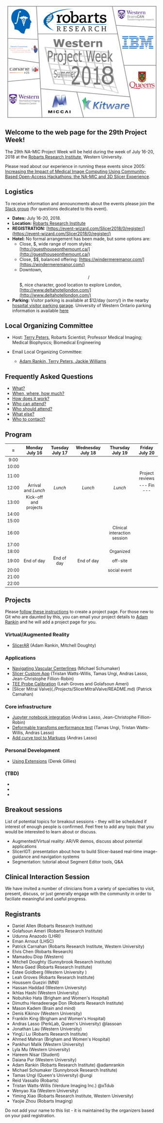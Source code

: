 ![PW29](PW29.png)
## Welcome to the web page for the 29th Project Week!
The 29th NA-MIC Project Week will be held during the week of July 16-20, 2018 at the [Robarts Research Institute](http://www.robarts.ca/), Western University.

Please read about our experience in running these events since 2005: [Increasing the Impact of Medical Image Computing Using
Community-Based Open-Access Hackathons: the NA-MIC and 3D Slicer Experience](http://www.spl.harvard.edu/publications/item/view/3004).

## Logistics

To receive information and announcments about the events please join the [Slack group](https://join.slack.com/t/spww/shared_invite/enQtMzk4MDQyMDI1NjU0LTIwZDU2MGY4N2MzYTdmMzE1ZTlmNzA2NmNhYjE5MTA0NWMyY2RhMDQyMWYwMjkzYmU3MTczZmE0NTM0ZDZjNDQ) (for questions dedicated to this event).

+ **Dates:** July 16-20, 2018.
+ **Location:** [Robarts Research Institute](https://www.google.ca/maps/@43.0113638,-81.2738561,3a,75y,340.63h,93.84t/data=!3m6!1e1!3m4!1sqB04BofO2fkNxgxlzynSRA!2e0!7i13312!8i6656)
+ **REGISTRATION:** [https://event-wizard.com/Slicer2018/0/register/](https://event-wizard.com/Slicer2018/0/register/)
+ **Hotel:** No formal arrangement has been made, but some options are:
  + Close, $, wide range of room styles: [http://guesthouseonthemount.ca/](http://guesthouseonthemount.ca/)
  + Close, $$, balanced offering: [https://windermeremanor.com/](https://windermeremanor.com/)
  + Downtown, $$/$$$, nice character, good location to explore London, [http://www.deltahotellondon.com/](http://www.deltahotellondon.com/)
+ **Parking:** Visitor parking is available at $12/day (sorry!) in the nearby [hospital visitor parking garage](https://www.google.ca/maps/@43.0142363,-81.2750746,3a,75y,186.07h,100.01t/data=!3m5!1e1!3m3!1sVo_3mg5ibFW_kPnYjVOrPQ!2e0!6s%2F%2Fgeo0.ggpht.com%2Fcbk%3Fpanoid%3DVo_3mg5ibFW_kPnYjVOrPQ%26output%3Dthumbnail%26cb_client%3Dmaps_sv.tactile.gps%26thumb%3D2%26w%3D203%26h%3D100%26yaw%3D62.77921%26pitch%3D0%26thumbfov%3D100). University of Western Ontario parking information is available [here](https://www.uwo.ca/parking/find/visitor/index.html)

## Local Organizing Committee
 
- Host: [Terry Peters](http://www.robarts.ca/terry-peters), Robarts Scientist; Professor Medical Imaging; Medical Biophysics; Biomedical Engineering

- Email Local Organizing Committee:
  - [Adam Rankin, Terry Peters, Jackie Williams](mailto:arankin@robarts.ca,tpeters@robarts.ca,jwilliams@robarts.ca?cc=tkapur@bwh.harvard.edu&subject=ProjectWeek28)

## Frequently Asked Questions

+ [What?](../README.md#what)
+ [When, where, how much?](./README.md#logistics)
+ [How does it work?](../README.md#how-does-it-work)
+ [Who can attend?](../README.md#who-can-attend)
+ [Who should attend?](../README.md#who-should-attend)
+ [What else?](../README.md#what-else)
+ [Who to contact?](./README.md#local-organizing-committee)

## Program
|   =    |Monday July 16 | Tuesday July 17 | Wednesday July 18 | Thursday July 19 | Friday July 20
|:---:   |     :---:     |     :---:       |     :---:         |     :---:        |     :---:    
|9:00    |               |                 |                   |                  |
|10:00   |               |                 |                   |                  |
|11:00   |               |                 |                   |                  |   Project reviews
|12:00   |Arrival and *Lunch*|  *Lunch*    |    *Lunch*        |     *Lunch*      |    --- Fin ---
|13:00   |Kick-off and projects|           |                   |                  |
|14:00   |               |                 |                   |                  |
|15:00   |               |                 |                   |                  |
|16:00   |               |                 |                   |    Clinical interaction session |
|17:00   |               |                 |                   |                  |
|18:00   |               |                 |                   |     Organized    |
|19:00   |    End of day |  End of day     |  End of day       |    off-site      |
|20:00   |               |                 |                   |    social event  |
|21:00   |               |                 |                   |                  |
|22:00   |               |                 |                   |                  |

## Projects <a name="ProjectsList"/>

Please [follow these instructions](./Projects/README.md) to create a project page. For those new to Git who are daunted by this, you can email your project details to [Adam Rankin](mailto:arankin@robarts.ca) and he will add a project page for you.

### Virtual/Augmented Reality
+ [SlicerAR](./Projects/SlicerAR/README.md) (Adam Rankin, Mitchell Doughty)

### Applications
+ [Navigating Vascular Centerlines](./Projects/CenterlinesVMTK/README.md) (Michael Schumaker)
+ [Slicer Custom App](./Projects/SlicerCustomApp/README.md) (Tristan Watts-Willis, Tamas Ungi, Andras Lasso, Jean-Christophe Fillion-Robin)
+ [TEE Probe Calibration](./Projects/TEECalibrations/README.md) (Leah Groves and Golafsoun Ameri)
+ [Slicer Mitral Valve)(./Projects/SlicerMitralValve/README.md) (Patrick Carnahan)

### Core infrastructure
+ [Jupyter notebook integration](./Projects/SlicerJupyter/README.md) (Andras Lasso, Jean-Christophe Fillion-Robin)
+ [Deformable transfoms performance test](./Projects/DeformableTransformTest/README.md) (Tamas Ungi, Tristan Watts-Willis, Andras Lasso)
+ [Add curve tool to Markups](./Projects/CurveTool/README.md) (Andras Lasso)

### Personal Development
+ [Using Extensions](./Projects/UsingExtensions/README.md) (Derek Gillies)

### (TBD) ###
+ 
+ 
+ 

## Breakout sessions

List of potential topics for breakout sessions - they will be scheduled if interest of enough people is confirmed. Feel free to add any topic that you would be interested to learn about or discuss.

+ Augmented/Virtual reality: AR/VR demos, discuss about potential applications
+ SlicerIGT: presentation about how to build Slicer-based real-time image-guidance and navigation systems
+ Segmentation: tutorial about Segment Editor tools, Q&A

## Clinical Interaction Session
We have invited a number of clinicians from a variety of specialties to visit, present, discuss, or just generally engage with the community in order to faciliate meaningful and useful progress.

## Registrants
+ Daniel Allen (Robarts Research Institute)
+ Golafsoun Ameri (Robarts Research Institute)
+ Udunna Anazodo (LHRI)
+ Eman Arnout (LHSC)
+ Patrick Carnahan (Robarts Research Institute, Western University)
+ Elvis Chen (Robarts Research)
+ Mamadou Diop (Western)
+ Mitchell Doughty (Sunnybrook Research Institute)
+ Mena Gaed (Robarts Research Institute)
+ Estee Goldberg (Western University )
+ Leah Groves (Robarts Research Institute)
+ Houssem Gueziri (MNI)
+ Hassan Haddad (Western University)
+ Ikhlas Hashi (Western University)
+ Nobuhiko Hata (Brigham and Women's Hospital)
+ Dimuthu Henadeerage Don (Robarts Research Institute)
+ Mason Kadem (Brain and mind)
+ Denis Kikinov (Western University)
+ Franklin King (Brigham and Women's Hospital)
+ Andras Lasso (PerkLab, Queen's University) @lassoan
+ Jonathan Lau (Western University)
+ YingLi Lu (Robarts Research Institute)
+ Ahmed Mahran (Brigham and Women's Hospital)
+ Pankhuri Malik (Western University)
+ Lyla Mu (Western University)
+ Hareem Nisar (Student)
+ Daiana Pur (Western University)
+ Adam Rankin (Robarts Research Institute) @adamrankin
+ Michael Schumaker (Sunnybrook Research Institute)
+ Tamas Ungi (Queen's University) @ungi
+ Reid Vassallo (Robarts)
+ Tristan Watts-Willis (Verdure Imaging Inc.) @xTdub
+ Wenyao Xia (Western University)
+ Yiming Xiao (Robarts Research Institute, Western University)
+ Yaojie Zhou (Robarts Imaging)

Do not add your name to this list - it is maintained by the organizers based on your paid registration.

